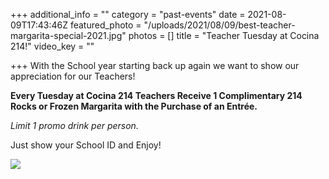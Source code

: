 +++
additional_info = ""
category = "past-events"
date = 2021-08-09T17:43:46Z
featured_photo = "/uploads/2021/08/09/best-teacher-margarita-special-2021.jpg"
photos = []
title = "Teacher Tuesday at Cocina 214!"
video_key = ""

+++
With the School year starting back up again we want to show our appreciation for our Teachers!

**Every Tuesday at Cocina 214 Teachers Receive 1 Complimentary 214 Rocks or Frozen Margarita with the Purchase of an Entrée.** 

_Limit 1 promo drink per person._

Just show your School ID and Enjoy!

![](/uploads/2021/08/09/best-teacher-margarita-special-2021.jpg)